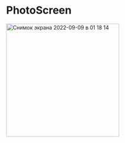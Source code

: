 # PhotoScreen
<img width="305" alt="Снимок экрана 2022-09-09 в 01 18 14" src="https://user-images.githubusercontent.com/109670777/189227808-d783b945-5ebd-47fa-b8a5-4223dfc6b2af.png">
